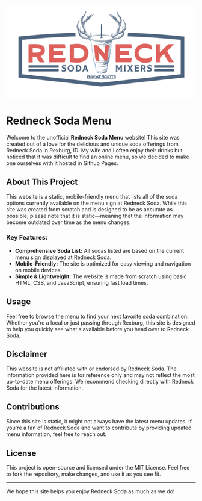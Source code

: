 [![Redneck Soda Logo](images/redneck_logo.png)](https://www.greatscottsstores.com/locations/idaho/rexburg/39-s-2nd-w)

# Redneck Soda Menu

Welcome to the unofficial **Redneck Soda Menu** website! This site was created out of a love for the delicious and unique soda offerings from Redneck Soda in Rexburg, ID. My wife and I often enjoy their drinks but noticed that it was difficult to find an online menu, so we decided to make one ourselves with it hosted in Github Pages.

## About This Project

This website is a static, mobile-friendly menu that lists all of the soda options currently available on the menu sign at Redneck Soda. While this site was created from scratch and is designed to be as accurate as possible, please note that it is static—meaning that the information may become outdated over time as the menu changes.

### Key Features:
- **Comprehensive Soda List:** All sodas listed are based on the current menu sign displayed at Redneck Soda.
- **Mobile-Friendly:** The site is optimized for easy viewing and navigation on mobile devices.
- **Simple & Lightweight:** The website is made from scratch using basic HTML, CSS, and JavaScript, ensuring fast load times.

## Usage

Feel free to browse the menu to find your next favorite soda combination. Whether you're a local or just passing through Rexburg, this site is designed to help you quickly see what's available before you head over to Redneck Soda.

## Disclaimer

This website is not affiliated with or endorsed by Redneck Soda. The information provided here is for reference only and may not reflect the most up-to-date menu offerings. We recommend checking directly with Redneck Soda for the latest information.

## Contributions

Since this site is static, it might not always have the latest menu updates. If you're a fan of Redneck Soda and want to contribute by providing updated menu information, feel free to reach out.

## License

This project is open-source and licensed under the MIT License. Feel free to fork the repository, make changes, and use it as you see fit.

---

We hope this site helps you enjoy Redneck Soda as much as we do!
